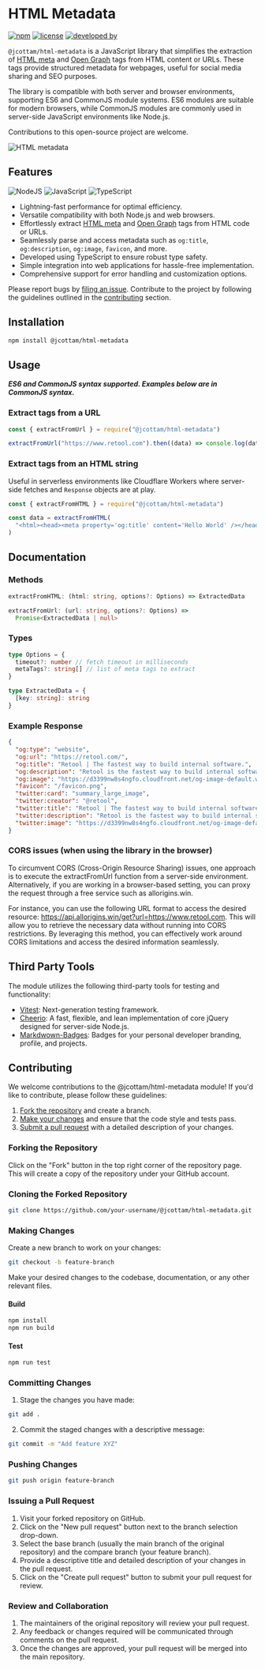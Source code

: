 # HTML Metadata

[![npm](https://img.shields.io/npm/v/%40jcottam%2Fhtml-metadata)](https://www.npmjs.com/package/@jcottam/html-metadata)
[![license](https://img.shields.io/npm/l/%40jcottam%2Fhtml-metadata)](https://en.wikipedia.org/wiki/MIT_license)
[![developed by](https://img.shields.io/badge/developed_by-javascript.johnny-white)](http://www.johnryancottam.com)

`@jcottam/html-metadata` is a JavaScript library that simplifies the extraction of [HTML meta](https://www.w3schools.com/tags/tag_meta.asp) and [Open Graph](https://ogp.me/) tags from HTML content or URLs. These tags provide structured metadata for webpages, useful for social media sharing and SEO purposes.

The library is compatible with both server and browser environments, supporting ES6 and CommonJS module systems. ES6 modules are suitable for modern browsers, while CommonJS modules are commonly used in server-side JavaScript environments like Node.js.

Contributions to this open-source project are welcome.

![HTML metadata](https://imagedelivery.net/6poAymKUmuHuReMW_n6-MA/45759903-8755-4aa4-a718-e0176107d800/public)

## Features

![NodeJS](https://img.shields.io/badge/server-6DA55F?style=for-the-badge&logo=node.js&logoColor=white) ![JavaScript](https://img.shields.io/badge/browser-%23323330.svg?style=for-the-badge&logo=javascript&logoColor=%23F7DF1E)
![TypeScript](https://img.shields.io/badge/typescript-%23007ACC.svg?style=for-the-badge&logo=typescript&logoColor=white)

- Lightning-fast performance for optimal efficiency.
- Versatile compatibility with both Node.js and web browsers.
- Effortlessly extract [HTML meta](https://www.w3schools.com/tags/tag_meta.asp) and [Open Graph](https://ogp.me/) tags from HTML code or URLs.
- Seamlessly parse and access metadata such as `og:title`, `og:description`, `og:image`, `favicon`, and more.
- Developed using TypeScript to ensure robust type safety.
- Simple integration into web applications for hassle-free implementation.
- Comprehensive support for error handling and customization options.

Please report bugs by [filing an issue](https://github.com/jcottam/html-metadata/issues). Contribute to the project by following the guidelines outlined in the [contributing](#contributing) section.

## Installation

```sh
npm install @jcottam/html-metadata
```

## Usage

**_ES6 and CommonJS syntax supported. Examples below are in CommonJS syntax._**

### Extract tags from a URL

```ts
const { extractFromUrl } = require("@jcottam/html-metadata")

extractFromUrl("https://www.retool.com").then((data) => console.log(data))
```

### Extract tags from an HTML string

Useful in serverless environments like Cloudflare Workers where server-side fetches and `Response` objects are at play.

```ts
const { extractFromHTML } = require("@jcottam/html-metadata")

const data = extractFromHTML(
  "<html><head><meta property='og:title' content='Hello World' /></head></html>"
)
```

## Documentation

### Methods

```ts
extractFromHTML: (html: string, options?: Options) => ExtractedData
```

```ts
extractFromUrl: (url: string, options?: Options) =>
  Promise<ExtractedData | null>
```

### Types

```ts
type Options = {
  timeout?: number // fetch timeout in milliseconds
  metaTags?: string[] // list of meta tags to extract
}

type ExtractedData = {
  [key: string]: string
}
```

### Example Response

```json
{
  "og:type": "website",
  "og:url": "https://retool.com/",
  "og:title": "Retool | The fastest way to build internal software.",
  "og:description": "Retool is the fastest way to build internal software. Use Retool's building blocks to build apps and workflow automations that connect to your databases and APIs, instantly.",
  "og:image": "https://d3399nw8s4ngfo.cloudfront.net/og-image-default.webp",
  "favicon": "/favicon.png",
  "twitter:card": "summary_large_image",
  "twitter:creator": "@retool",
  "twitter:title": "Retool | The fastest way to build internal software.",
  "twitter:description": "Retool is the fastest way to build internal software. Use Retool's building blocks to build apps and workflow automations that connect to your databases and APIs, instantly.",
  "twitter:image": "https://d3399nw8s4ngfo.cloudfront.net/og-image-default.webp"
}
```

### CORS issues (when using the library in the browser)

To circumvent CORS (Cross-Origin Resource Sharing) issues, one approach is to execute the extractFromUrl function from a server-side environment. Alternatively, if you are working in a browser-based setting, you can proxy the request through a free service such as allorigins.win.

For instance, you can use the following URL format to access the desired resource: https://api.allorigins.win/get?url=https://www.retool.com. This will allow you to retrieve the necessary data without running into CORS restrictions. By leveraging this method, you can effectively work around CORS limitations and access the desired information seamlessly.

## Third Party Tools

The module utilizes the following third-party tools for testing and functionality:

- [Vitest](https://vitest.dev/): Next-generation testing framework.
- [Cheerio](https://www.npmjs.com/package/cheerio): A fast, flexible, and lean implementation of core jQuery designed for server-side Node.js.
- [Markdwown-Badges](https://ileriayo.github.io/markdown-badges/): Badges for your personal developer branding, profile, and projects.
<!-- - [Axios](https://www.npmjs.com/package/axios): A promise-based HTTP client for making HTTP requests in Node.js and browser environments. -->

## Contributing

We welcome contributions to the @jcottam/html-metadata module! If you'd like to contribute, please follow these guidelines:

1. [Fork the repository](#forking-the-repository) and create a branch.
1. [Make your changes](#making-changes) and ensure that the code style and tests pass.
1. [Submit a pull request](#issuing-a-pull-request) with a detailed description of your changes.

### Forking the Repository

Click on the "Fork" button in the top right corner of the repository page. This will create a copy of the repository under your GitHub account.

### Cloning the Forked Repository

```sh
git clone https://github.com/your-username/@jcottam/html-metadata.git
```

### Making Changes

Create a new branch to work on your changes:

```sh
git checkout -b feature-branch
```

Make your desired changes to the codebase, documentation, or any other relevant files.

#### Build

```sh
npm install
npm run build
```

#### Test

```sh
npm run test
```

### Committing Changes

1. Stage the changes you have made:

```sh
git add .
```

2. Commit the staged changes with a descriptive message:

```sh
git commit -m "Add feature XYZ"
```

### Pushing Changes

```sh
git push origin feature-branch
```

### Issuing a Pull Request

1. Visit your forked repository on GitHub.
2. Click on the "New pull request" button next to the branch selection drop-down.
3. Select the base branch (usually the main branch of the original repository) and the compare branch (your feature branch).
4. Provide a descriptive title and detailed description of your changes in the pull request.
5. Click on the "Create pull request" button to submit your pull request for review.

### Review and Collaboration

1. The maintainers of the original repository will review your pull request.
2. Any feedback or changes required will be communicated through comments on the pull request.
3. Once the changes are approved, your pull request will be merged into the main repository.

